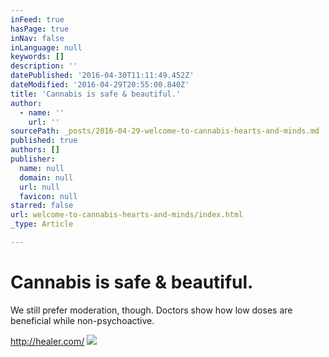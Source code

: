 ```yaml
---
inFeed: true
hasPage: true
inNav: false
inLanguage: null
keywords: []
description: ''
datePublished: '2016-04-30T11:11:49.452Z'
dateModified: '2016-04-29T20:55:00.840Z'
title: 'Cannabis is safe & beautiful.'
author:
  - name: ''
    url: ''
sourcePath: _posts/2016-04-29-welcome-to-cannabis-hearts-and-minds.md
published: true
authors: []
publisher:
  name: null
  domain: null
  url: null
  favicon: null
starred: false
url: welcome-to-cannabis-hearts-and-minds/index.html
_type: Article

---
```

# Cannabis is safe & beautiful.

We still prefer moderation, though. Doctors show how low doses are beneficial while non-psychoactive.

http://healer.com/
![](https://s3-us-west-2.amazonaws.com/the-grid-img/p/4730bf106d9ffd6d3e129b0d37eb454baccb7a26.jpg)